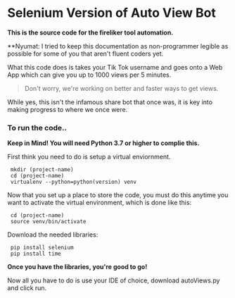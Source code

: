 # Selenium Version of Auto View Bot

**This is the source code for the fireliker tool automation.**

**Nyumat: I tried to keep this documentation as non-programmer legible as possible for some of you that aren't fluent coders yet.

What this code does is takes your Tik Tok username and goes onto a Web App which can give you up to 1000 views per 5 minutes.

>Don't worry, we're working on better and faster ways to get views. 

While yes, this isn't the infamous share bot that once was, it is key into making progress to where we once were.

### To run the code..

**Keep in Mind! You will need Python 3.7 or higher to complie this.**

First think you need to do is setup a virtual enviornment.
```
 mkdir (project-name)
 cd (project-name)
 virtualenv --python=python(version) venv
```  
  Now that you set up a place to store the code,  you must do this anytime you want to activate the virtual environment, which is done like this:
```
 cd (project-name)
 source venv/bin/activate
```
Download the needed libraries:
```
 pip install selenium
 pip install time
```
**Once you have the libraries, you're good to go!**

Now all you have to do is use your IDE of choice, download autoViews.py and click run.
